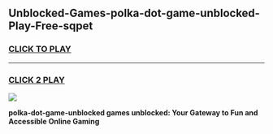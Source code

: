 
## Unblocked-Games-polka-dot-game-unblocked-Play-Free-sqpet
<h3>
<a href="https://premium76.site?title=polka-dot-game-unblocked&ref=17A">CLICK TO PLAY</a></h3>
<hr>

<h3>
<a href="https://premium76.site?title=polka-dot-game-unblocked&ref=17A">CLICK 2 PLAY</a>
  
</h3>

<a href="https://premium76.site?title=polka-dot-game-unblocked&ref=17A"><img src="https://clearcache.store/games.png"></a>


**polka-dot-game-unblocked games unblocked: Your Gateway to Fun and Accessible Online Gaming**
